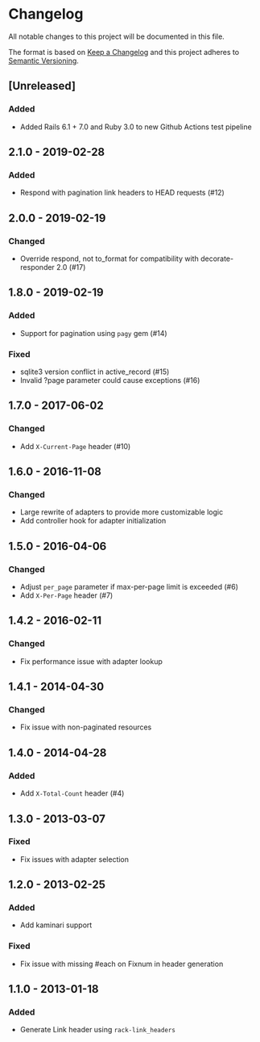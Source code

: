 # Changelog

All notable changes to this project will be documented in this file.

The format is based on [Keep a Changelog](http://keepachangelog.com/en/1.0.0/)
and this project adheres to [Semantic Versioning](http://semver.org/spec/v2.0.0.html).

## [Unreleased]

### Added

- Added Rails 6.1 + 7.0 and Ruby 3.0 to new Github Actions test pipeline

## 2.1.0 - 2019-02-28

### Added

- Respond with pagination link headers to HEAD requests (#12)

## 2.0.0 - 2019-02-19

### Changed

- Override respond, not to_format for compatibility with decorate-responder 2.0 (#17)

## 1.8.0 - 2019-02-19

### Added

- Support for pagination using `pagy` gem (#14)

### Fixed

- sqlite3 version conflict in active_record (#15)
- Invalid ?page parameter could cause exceptions (#16)

## 1.7.0 - 2017-06-02

### Changed

- Add `X-Current-Page` header (#10)

## 1.6.0 - 2016-11-08

### Changed

- Large rewrite of adapters to provide more customizable logic
- Add controller hook for adapter initialization

## 1.5.0 - 2016-04-06

### Changed

- Adjust `per_page` parameter if max-per-page limit is exceeded (#6)
- Add `X-Per-Page` header (#7)

## 1.4.2 - 2016-02-11

### Changed

- Fix performance issue with adapter lookup

## 1.4.1 - 2014-04-30

### Changed

- Fix issue with non-paginated resources

## 1.4.0 - 2014-04-28

### Added

- Add `X-Total-Count` header (#4)

## 1.3.0 - 2013-03-07

### Fixed

- Fix issues with adapter selection

## 1.2.0 - 2013-02-25

### Added

- Add kaminari support

### Fixed

- Fix issue with missing #each on Fixnum in header generation

## 1.1.0 - 2013-01-18

### Added

- Generate Link header using `rack-link_headers`
